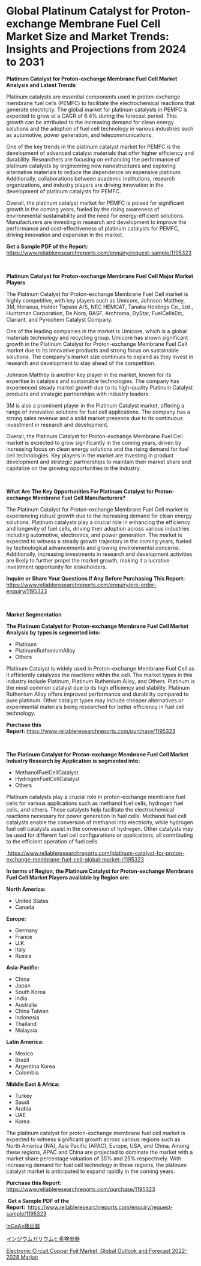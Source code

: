 <p><h1>Global Platinum Catalyst for Proton-exchange Membrane Fuel Cell Market Size and Market Trends: Insights and Projections from 2024 to 2031</h1></p><p><strong>Platinum Catalyst for Proton-exchange Membrane Fuel Cell Market Analysis and Latest Trends</strong></p>
<p><p>Platinum catalysts are essential components used in proton-exchange membrane fuel cells (PEMFC) to facilitate the electrochemical reactions that generate electricity. The global market for platinum catalysts in PEMFC is expected to grow at a CAGR of 6.4% during the forecast period. This growth can be attributed to the increasing demand for clean energy solutions and the adoption of fuel cell technology in various industries such as automotive, power generation, and telecommunications.</p><p>One of the key trends in the platinum catalyst market for PEMFC is the development of advanced catalyst materials that offer higher efficiency and durability. Researchers are focusing on enhancing the performance of platinum catalysts by engineering new nanostructures and exploring alternative materials to reduce the dependence on expensive platinum. Additionally, collaborations between academic institutions, research organizations, and industry players are driving innovation in the development of platinum catalysts for PEMFC.</p><p>Overall, the platinum catalyst market for PEMFC is poised for significant growth in the coming years, fueled by the rising awareness of environmental sustainability and the need for energy-efficient solutions. Manufacturers are investing in research and development to improve the performance and cost-effectiveness of platinum catalysts for PEMFC, driving innovation and expansion in the market.</p></p>
<p><strong>Get a Sample PDF of the Report:&nbsp;</strong> <a href="https://www.reliableresearchreports.com/enquiry/request-sample/1195323">https://www.reliableresearchreports.com/enquiry/request-sample/1195323</a></p>
<p>&nbsp;</p>
<p><strong>Platinum Catalyst for Proton-exchange Membrane Fuel Cell Major Market Players</strong></p>
<p><p>The Platinum Catalyst for Proton-exchange Membrane Fuel Cell market is highly competitive, with key players such as Umicore, Johnson Matthey, 3M, Heraeus, Haldor Topsoe A/S, NEC HEMCAT, Tanaka Holdings Co., Ltd., Huntsman Corporation, De Nora, BASF, Archroma, DyStar, FuelCellsEtc, Clariant, and Pyrochem Catalyst Company.</p><p>One of the leading companies in the market is Umicore, which is a global materials technology and recycling group. Umicore has shown significant growth in the Platinum Catalyst for Proton-exchange Membrane Fuel Cell market due to its innovative products and strong focus on sustainable solutions. The company's market size continues to expand as they invest in research and development to stay ahead of the competition.</p><p>Johnson Matthey is another key player in the market, known for its expertise in catalysis and sustainable technologies. The company has experienced steady market growth due to its high-quality Platinum Catalyst products and strategic partnerships with industry leaders.</p><p>3M is also a prominent player in the Platinum Catalyst market, offering a range of innovative solutions for fuel cell applications. The company has a strong sales revenue and a solid market presence due to its continuous investment in research and development.</p><p>Overall, the Platinum Catalyst for Proton-exchange Membrane Fuel Cell market is expected to grow significantly in the coming years, driven by increasing focus on clean energy solutions and the rising demand for fuel cell technologies. Key players in the market are investing in product development and strategic partnerships to maintain their market share and capitalize on the growing opportunities in the industry.</p></p>
<p>&nbsp;</p>
<p><strong>What Are The Key Opportunities For Platinum Catalyst for Proton-exchange Membrane Fuel Cell Manufacturers?</strong></p>
<p><p>The Platinum Catalyst for Proton-exchange Membrane Fuel Cell market is experiencing robust growth due to the increasing demand for clean energy solutions. Platinum catalysts play a crucial role in enhancing the efficiency and longevity of fuel cells, driving their adoption across various industries including automotive, electronics, and power generation. The market is expected to witness a steady growth trajectory in the coming years, fueled by technological advancements and growing environmental concerns. Additionally, increasing investments in research and development activities are likely to further propel the market growth, making it a lucrative investment opportunity for stakeholders.</p></p>
<p><strong>Inquire or Share Your Questions If Any Before Purchasing This Report:</strong> <a href="https://www.reliableresearchreports.com/enquiry/pre-order-enquiry/1195323">https://www.reliableresearchreports.com/enquiry/pre-order-enquiry/1195323</a></p>
<p>&nbsp;</p>
<p><strong>Market Segmentation</strong></p>
<p><strong>The Platinum Catalyst for Proton-exchange Membrane Fuel Cell Market Analysis by types is segmented into:</strong></p>
<p><ul><li>Platinum</li><li>PlatinumRutheniumAlloy</li><li>Others</li></ul></p>
<p><p>Platinum Catalyst is widely used in Proton-exchange Membrane Fuel Cell as it efficiently catalyzes the reactions within the cell. The market types in this industry include Platinum, Platinum Ruthenium Alloy, and Others. Platinum is the most common catalyst due to its high efficiency and stability. Platinum Ruthenium Alloy offers improved performance and durability compared to pure platinum. Other catalyst types may include cheaper alternatives or experimental materials being researched for better efficiency in fuel cell technology.</p></p>
<p><strong>Purchase this Report:&nbsp;</strong><a href="https://www.reliableresearchreports.com/purchase/1195323">https://www.reliableresearchreports.com/purchase/1195323</a></p>
<p>&nbsp;</p>
<p><strong>The Platinum Catalyst for Proton-exchange Membrane Fuel Cell Market Industry Research by Application is segmented into:</strong></p>
<p><ul><li>MethanolFuelCellCatalyst</li><li>HydrogenFuelCellCatalyst</li><li>Others</li></ul></p>
<p><p>Platinum catalysts play a crucial role in proton-exchange membrane fuel cells for various applications such as methanol fuel cells, hydrogen fuel cells, and others. These catalysts help facilitate the electrochemical reactions necessary for power generation in fuel cells. Methanol fuel cell catalysts enable the conversion of methanol into electricity, while hydrogen fuel cell catalysts assist in the conversion of hydrogen. Other catalysts may be used for different fuel cell configurations or applications, all contributing to the efficient operation of fuel cells.</p></p>
<p><a href="https://www.reliableresearchreports.com/platinum-catalyst-for-proton-exchange-membrane-fuel-cell-global-market-r1195323">&nbsp;https://www.reliableresearchreports.com/platinum-catalyst-for-proton-exchange-membrane-fuel-cell-global-market-r1195323</a></p>
<p><strong>In terms of Region, the Platinum Catalyst for Proton-exchange Membrane Fuel Cell Market Players available by Region are:</strong></p>
<p>
    <p> <strong> North America: </strong>
        <ul>
            <li>United States</li>
            <li>Canada</li>
        </ul>
        </p> 
    <p> <strong> Europe: </strong>
        <ul>
            <li>Germany</li>
            <li>France</li>
            <li>U.K.</li>
            <li>Italy</li>
            <li>Russia</li>
        </ul>
        </p> 
    <p> <strong> Asia-Pacific: </strong>
        <ul>
            <li>China</li>
            <li>Japan</li>
            <li>South Korea</li>
            <li>India</li>
            <li>Australia</li>
            <li>China Taiwan</li>
            <li>Indonesia</li>
            <li>Thailand</li>
            <li>Malaysia</li>
        </ul>
        </p> 
    <p> <strong> Latin America: </strong>
        <ul>
            <li>Mexico</li>
            <li>Brazil</li>
            <li>Argentina Korea</li>
            <li>Colombia</li>
        </ul>
        </p> 
    <p> <strong> Middle East & Africa: </strong>
        <ul>
            <li>Turkey</li>
            <li>Saudi</li>
            <li>Arabia</li>
            <li>UAE</li>
            <li>Korea</li>
        </ul>
    </p>
    </p>
<p><p>The platinum catalyst for proton-exchange membrane fuel cell market is expected to witness significant growth across various regions such as North America (NA), Asia Pacific (APAC), Europe, USA, and China. Among these regions, APAC and China are projected to dominate the market with a market share percentage valuation of 35% and 25% respectively. With increasing demand for fuel cell technology in these regions, the platinum catalyst market is anticipated to expand rapidly in the coming years.</p></p>
<p><strong>Purchase this Report: </strong><a href="https://www.reliableresearchreports.com/purchase/1195323">https://www.reliableresearchreports.com/purchase/1195323</a></p>
<p>&nbsp;<strong>Get a Sample PDF of the Report:&nbsp;&nbsp;</strong><a href="https://www.reliableresearchreports.com/enquiry/request-sample/1195323">https://www.reliableresearchreports.com/enquiry/request-sample/1195323</a></p>
<p><strong></strong></p>
<p><p><a href="https://github.com/xtkhtofdt934839/Market-Research-Report-List-3/blob/main/6079549124345.md">InGaAs検出器</a></p><p><a href="https://github.com/LeoraEber/Market-Research-Report-List-2/blob/main/7686915124344.md">インジウムガリウムヒ素検出器</a></p><p><a href="https://github.com/mdmisese/Market-Research-Report-List-1/blob/main/electronic-circuit-copper-foil-market-global-outlook-and-forecast-2022-2028-market.md">Electronic Circuit Copper Foil Market, Global Outlook and Forecast 2022-2028 Market</a></p></p>